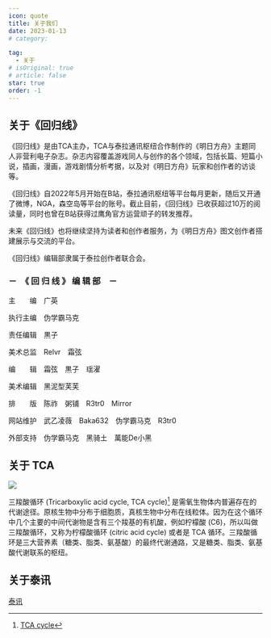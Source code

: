 ```yaml
---
icon: quote
title: 关于我们
date: 2023-01-13
# category:

tag:
  - 关于
# isOriginal: true
# article: false
star: true
order: -1
---
```

## 关于《回归线》

《回归线》是由TCA主办，TCA与泰拉通讯枢纽合作制作的《明日方舟》主题同人非营利电子杂志。杂志内容覆盖游戏同人与创作的各个领域，包括长篇、短篇小说，插画，漫画，游戏剧情分析考据，以及对《明日方舟》玩家和创作者的访谈等。

《回归线》自2022年5月开始在B站，泰拉通讯枢纽等平台每月更新，随后又开通了微博，NGA，森空岛等平台的账号。截止目前，《回归线》已收获超过10万的阅读量，同时也曾在B站获得过鹰角官方运营顽子的转发推荐。

未来《回归线》也将继续坚持为读者和创作者服务，为《明日方舟》图文创作者搭建展示与交流的平台。

《回归线》编辑部隶属于泰拉创作者联合会。

### －　《 回 归 线 》 编 辑 部　－

主　　编　广英

执行主编　伪学霸马克

责任编辑　黒子

美术总监　Relvr　霜弦

编　　辑　霜弦　黒子　瑶濯

美术编辑　黑泥型芙芙

排　　版　陈祚　粥铺　R3tr0　Mirror

网站维护　武乙凌薇　Baka632　伪学霸马克　R3tr0

外部支持　伪学霸马克　黑骑土　萬能De小黑

## 关于 TCA

[![](https://img.shields.io/badge/bilibili-%E6%B3%B0%E6%8B%89%E5%88%9B%E4%BD%9C%E8%80%85%E8%81%94%E5%90%88%E4%BC%9A-00a1d6?style=for-the-badge&logo=bilibili)](https://space.bilibili.com/1317574696/)

三羧酸循环 (Tricarboxylic acid cycle, TCA cycle)[^1] 是需氧生物体内普遍存在的代谢途径。原核生物中分布于细胞质，真核生物中分布在线粒体。因为在这个循环中几个主要的中间代谢物是含有三个羧基的有机酸，例如柠檬酸 (C6)，所以叫做三羧酸循环，又称为柠檬酸循环 (citric acid cycle) 或者是 TCA 循环。三羧酸循环是三大营养素（糖类、脂类、氨基酸）的最终代谢通路，又是糖类、脂类、氨基酸代谢联系的枢纽。

[^1]: [TCA cycle](https://baike.baidu.com/item/三羧酸循环/437762)

## 关于泰讯

[泰讯](https://terrach.net/)
